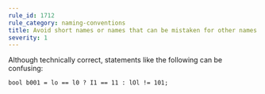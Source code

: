 ```yaml
---
rule_id: 1712
rule_category: naming-conventions
title: Avoid short names or names that can be mistaken for other names
severity: 1
---
```

Although technically correct, statements like the following can be confusing:

	bool b001 = lo == l0 ? I1 == 11 : lOl != 101;
